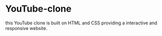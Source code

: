 # YouTube-clone
this YouTube clone is built on HTML and CSS providing a interactive and responsive website. 
